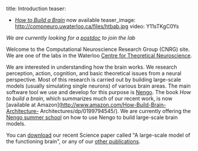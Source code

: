 title: Introduction
teaser:
  - <a href="http://www.amazon.com/How-Build-Brain-Architecture-Architectures/dp/0199794545/"><em>How to Build a Brain</em></a> now available
teaser_image: http://compneuro.uwaterloo.ca/files/htbab.jpg
video: Y11sTKgC0Ys

_We are currently looking for a [postdoc](/blog/postdoc-position-in-large-scale-brain-modeling.html) to join the lab_

Welcome to the Computational Neuroscience Research Group (CNRG) site. We are
one of the labs in the Waterloo [Centre for Theoretical Neuroscience](http://ctn.uwaterloo.ca/).

We are interested in understanding how the brain works. We research
perception, action, cognition, and basic theoretical issues from a neural
perspective. Most of this research is carried out by building large-scale
models (usually simulating single neurons) of various brain areas. The main
software tool we use and develop for this purpose is
[Nengo](http://www.nengo.ca/). The book _How to build a brain_, which
summarizes much of our recent work, is now [available at
Amazon](http://www.amazon.com/How-Build-Brain-Architecture-
Architectures/dp/0199794545/).
We are currently offering the
[Nengo summer school](http://nengo.ca/summerschool)
on how to use Nengo to build large-scale brain models.

You can [download](http://nengo.ca/publications/spaunsciencepaper) our recent
Science paper called "A large-scale model of the functioning brain", or any of
our [other publications](/publications.html).
